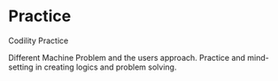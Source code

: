 # Practice
Codility Practice


Different Machine Problem and the users approach.
Practice and mind-setting in creating logics and problem solving.

